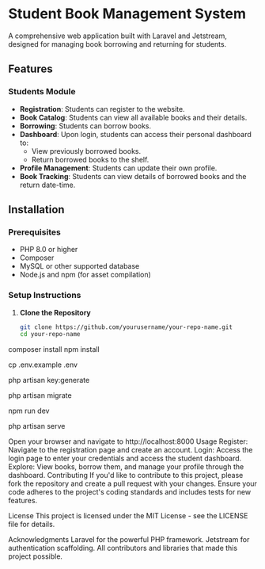 # Student Book Management System

A comprehensive web application built with Laravel and Jetstream, designed for managing book borrowing and returning for students.

## Features

### Students Module
- **Registration**: Students can register to the website.
- **Book Catalog**: Students can view all available books and their details.
- **Borrowing**: Students can borrow books.
- **Dashboard**: Upon login, students can access their personal dashboard to:
  - View previously borrowed books.
  - Return borrowed books to the shelf.
- **Profile Management**: Students can update their own profile.
- **Book Tracking**: Students can view details of borrowed books and the return date-time.

## Installation

### Prerequisites
- PHP 8.0 or higher
- Composer
- MySQL or other supported database
- Node.js and npm (for asset compilation)

### Setup Instructions

1. **Clone the Repository**
   ```bash
   git clone https://github.com/yourusername/your-repo-name.git
   cd your-repo-name


composer install
npm install

cp .env.example .env

php artisan key:generate

php artisan migrate

npm run dev

php artisan serve

Open your browser and navigate to http://localhost:8000
Usage
Register: Navigate to the registration page and create an account.
Login: Access the login page to enter your credentials and access the student dashboard.
Explore: View books, borrow them, and manage your profile through the dashboard.
Contributing
If you'd like to contribute to this project, please fork the repository and create a pull request with your changes. Ensure your code adheres to the project's coding standards and includes tests for new features.

License
This project is licensed under the MIT License - see the LICENSE file for details.

Acknowledgments
Laravel for the powerful PHP framework.
Jetstream for authentication scaffolding.
All contributors and libraries that made this project possible.
